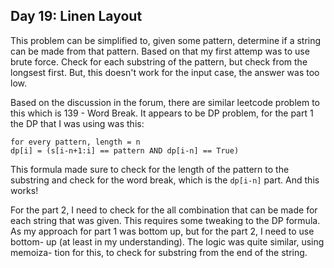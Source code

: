 ## Day 19: Linen Layout

This problem can be simplified to, given some pattern, determine if a string
can be made from that pattern. Based on that my first attemp was to use brute
force. Check for each substring of the pattern, but check from the longsest
first. But, this doesn't work for the input case, the answer was too low.

Based on the discussion in the forum, there are similar leetcode problem to
this which is 139 - Word Break. It appears to be DP problem, for the part 1
the DP that I was using was this:

```
for every pattern, length = n
dp[i] = (s[i-n+1:i] == pattern AND dp[i-n] == True)
```

This formula made sure to check for the length of the pattern to the substring
and check for the word break, which is the `dp[i-n]` part. And this works!

For the part 2, I need to check for the all combination that can be made for
each string that was given. This requires some tweaking to the DP formula. As
my approach for part 1 was bottom up, but for the part 2, I need to use bottom-
up (at least in my understanding). The logic was quite similar, using memoiza-
tion for this, to check for substring from the end of the string.
